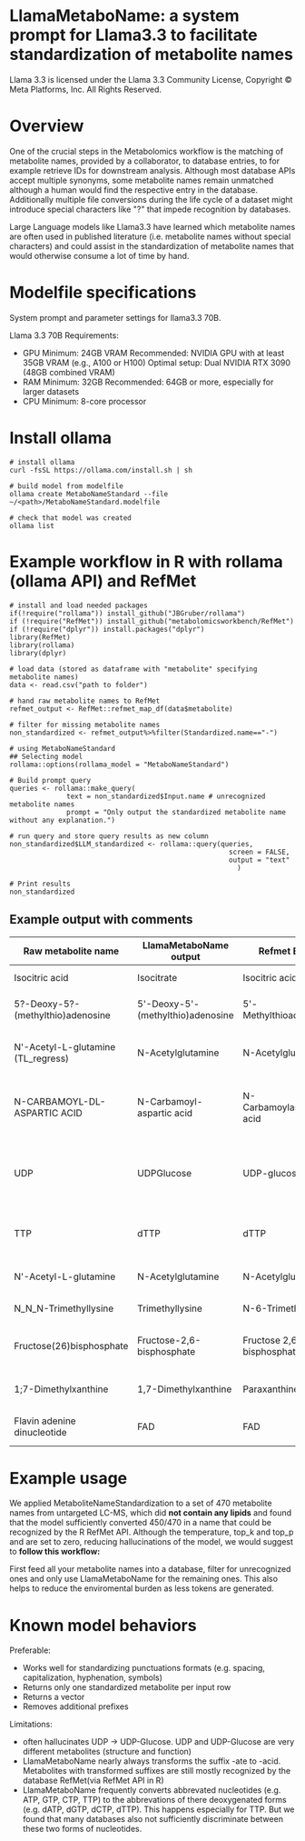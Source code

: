# LlamaMetaboName: a system prompt for Llama3.3 to facilitate standardization of metabolite names

Llama 3.3 is licensed under the Llama 3.3 Community License, Copyright © Meta Platforms, Inc. All Rights Reserved.

# Overview
One of the crucial steps in the Metabolomics workflow is the matching of metabolite names, provided by a collaborator, to database entries, to for example retrieve IDs for downstream analysis.
Although most database APIs accept multiple synonyms, some metabolite names remain unmatched although a human would find the respective entry in the database. Additionally multiple file conversions during the life cycle of a dataset might introduce special characters like "?" that impede recognition by databases.

Large Language models like Llama3.3 have learned which metabolite names are often used in published literature (i.e. metabolite names without special characters) and could assist in the standardization of metabolite names that would otherwise consume a lot of time by hand.

# Modelfile specifications

System prompt and parameter settings for llama3.3 70B.

Llama 3.3 70B Requirements:
- GPU Minimum: 24GB VRAM Recommended: NVIDIA GPU with at least 35GB VRAM (e.g., A100 or H100) Optimal setup: Dual NVIDIA RTX 3090 (48GB combined VRAM)
- RAM Minimum: 32GB Recommended: 64GB or more, especially for larger datasets
- CPU Minimum: 8-core processor
 
# Install ollama
```{bash}
# install ollama
curl -fsSL https://ollama.com/install.sh | sh

# build model from modelfile
ollama create MetaboNameStandard --file ~/<path>/MetaboNameStandard.modelfile

# check that model was created
ollama list
```

# Example workflow in R with rollama (ollama API) and RefMet
```{r}
# install and load needed packages
if(!require("rollama")) install_github("JBGruber/rollama")
if (!require("RefMet")) install_github("metabolomicsworkbench/RefMet")
if (!require("dplyr")) install.packages("dplyr")
library(RefMet)
library(rollama)
library(dplyr)

# load data (stored as dataframe with "metabolite" specifying metabolite names)
data <- read.csv("path to folder")

# hand raw metabolite names to RefMet
refmet_output <- RefMet::refmet_map_df(data$metabolite)

# filter for missing metabolite names
non_standardized <- refmet_output%>%filter(Standardized.name=="-")

# using MetaboNameStandard
## Selecting model
rollama::options(rollama_model = "MetaboNameStandard")

# Build prompt query
queries <- rollama::make_query(
              text = non_standardized$Input.name # unrecognized metabolite names
              prompt = "Only output the standardized metabolite name without any explanation.")

# run query and store query results as new column
non_standardized$LLM_standardized <- rollama::query(queries,
                                                      screen = FALSE, 
                                                      output = "text"
                                                        )

# Print results
non_standardized
```

## Example output with comments
|Raw metabolite name| LlamaMetaboName output | Refmet Entry | Comment |
|---|---|---|---|
|Isocitric acid|Isocitrate|Isocitric acid| -acid/ -ate dilemma|
|5?-Deoxy-5?-(methylthio)adenosine |5'-Deoxy-5'-(methylthio)adenosine|5'-Methylthioadenosine| Removal of question marks (?)|
N'-Acetyl-L-glutamine (TL_regress)|N-Acetylglutamine|N-Acetylglutamine | processing comments (in brackets) removed|
|N-CARBAMOYL-DL-ASPARTIC ACID |N-Carbamoyl-aspartic acid|N-Carbamoylaspartic acid|upper case -> lower case for consistent capitalization|
|UDP| UDPGlucose|UDP-glucose|Hallucination: 2 different metabolite (UDP vs UDP-glucose)|
|TTP|dTTP|dTTP| Hallucination: Nucleotide -> deoxy-Nucleotide|
|N'-Acetyl-L-glutamine|N-Acetylglutamine|N-Acetylglutamine| removal of Apostrophe (')|
|N_N_N-Trimethyllysine|Trimethyllysine|N-6-Trimethyllysine| removal of underscore|
|Fructose(26)bisphosphate|Fructose-2,6-bisphosphate|Fructose 2,6-bisphosphate| added missing comma and hyphen|
|1;7-Dimethylxanthine|1,7-Dimethylxanthine|Paraxanthine| conversion of semicolon to comma|
|Flavin adenine dinucleotide | FAD | FAD | correctly assigned abbrevation|

# Example usage 
We applied MetaboliteNameStandardization to a set of 470 metabolite names from untargeted LC-MS, which did **not contain any lipids** and found that the model sufficiently converted 450/470 in a name that could be recognized by the R RefMet API.
Although the temperature, top_k and top_p and  are set to zero, reducing hallucinations of the model, we would suggest to **follow this workflow:**

First feed all your metabolite names into a database, filter for unrecognized ones and only use LlamaMetaboName for the remaining ones. This also helps to reduce the enviromental burden as less tokens are generated. 

# Known model behaviors
Preferable:
- Works well for standardizing punctuations formats (e.g. spacing, capitalization, hyphenation, symbols)
- Returns only one standardized metabolite per input row
- Returns a vector 
- Removes additional prefixes

Limitations:
- often hallucinates UDP -> UDP-Glucose. UDP and UDP-Glucose are very different metabolites (structure and function)
- LlamaMetaboName nearly always transforms the suffix -ate to -acid. Metabolites with transformed suffixes are still mostly recognized by the database RefMet(via RefMet API in R)
- LlamaMetaboName frequently converts abbrevated nucleotides (e.g. ATP, GTP, CTP, TTP) to the abbrevations of there deoxygenated forms (e.g. dATP, dGTP, dCTP, dTTP). This happens especially for TTP. But we found that many databases also not sufficiently discriminate between these two forms of nucleotides. 
